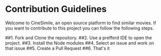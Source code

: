 # Contribution Guidelines

Welcome to CineSimile, an open source platform to find similar movies. If you want to contribute to this project you can follow the following steps.

##1. Fork and Clone the repository.
##2. Use a prefferd IDE to open the project.
##3. Install the Node modules
##4. Select an issue and work on that issue
##5. Create a Pull Request
##6. That's it

